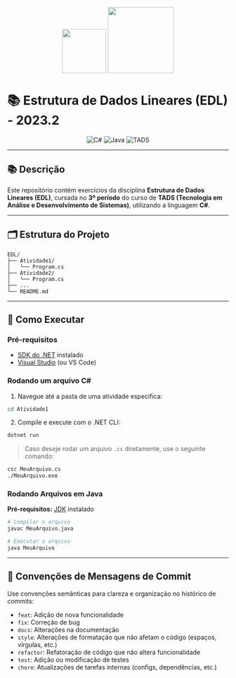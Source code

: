 <p align="center">
  <img src="https://upload.wikimedia.org/wikipedia/commons/thumb/b/bd/Logo_C_sharp.svg/1200px-Logo_C_sharp.svg.png" width="100px" />
  <img src="https://cdn.iconscout.com/icon/free/png-256/free-java-logo-icon-download-in-svg-png-gif-file-formats--wordmark-programming-language-pack-logos-icons-1174953.png?f=webp" width="150px" />
</p>

# 📚 Estrutura de Dados Lineares (EDL) - 2023.2

<p align="center">
  <img src="https://img.shields.io/badge/C%23-Linguagem-239120?style=for-the-badge&logo=c-sharp&logoColor=white" alt="C#" />
  <img src="https://img.shields.io/badge/Java-Linguagem-A7C?style=for-the-badge&logo=java&logoColor=white" alt="Java" />
  <img src="https://img.shields.io/badge/TADS-3º%20Período-yellow?style=for-the-badge" alt="TADS" />
</p>

---

## 📚 Descrição

Este repositório contém exercícios da disciplina **Estrutura de Dados Lineares (EDL)**, cursada no **3º período** do curso de **TADS (Tecnologia em Análise e Desenvolvimento de Sistemas)**, utilizando a linguagem **C#**.

---

## 🗂️ Estrutura do Projeto

```
EDL/
├── Atividade1/
│   └── Program.cs
├── Atividade2/
│   └── Program.cs
├── ...
└── README.md
```

---

## 🚀 Como Executar

### Pré-requisitos

- [SDK do .NET](https://dotnet.microsoft.com/en-us/download) instalado
- [Visual Studio](https://visualstudio.microsoft.com/pt-br/) (ou VS Code)

### Rodando um arquivo C#

1. Navegue até a pasta de uma atividade específica:

```bash
cd Atividade1
```

2. Compile e execute com o .NET CLI:

```bash
dotnet run
```

> Caso deseje rodar um arquivo `.cs` diretamente, use o seguinte comando:

```bash
csc MeuArquivo.cs
./MeuArquivo.exe
```

### Rodando Arquivos em Java

**Pré-requisitos:** [JDK](https://www.oracle.com/java/technologies/javase-downloads.html) instalado

```bash
# Compilar o arquivo
javac MeuArquivo.java

# Executar o arquivo
java MeuArquivo
```
---

## 💬 Convenções de Mensagens de Commit

Use convenções semânticas para clareza e organização no histórico de commits:

- `feat`: Adição de nova funcionalidade
- `fix`: Correção de bug
- `docs`: Alterações na documentação
- `style`: Alterações de formatação que não afetam o código (espaços, vírgulas, etc.)
- `refactor`: Refatoração de código que não altera funcionalidade
- `test`: Adição ou modificação de testes
- `chore`: Atualizações de tarefas internas (configs, dependências, etc.)
